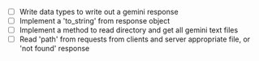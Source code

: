  - [ ] Write data types to write out a gemini response
 - [ ] Implement a 'to_string' from response object
 - [ ] Implement a method to read directory and get all gemini text files
 - [ ] Read 'path' from requests from clients and server appropriate file, or 'not found' response